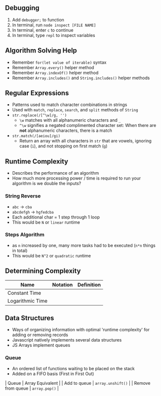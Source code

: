 ## Debugging
1. Add `debugger;` to function
2. In terminal, run `node inspect [FILE NAME]`
3. In terminal, enter `c` to continue
4. In terminal, type `repl` to inspect variables

## Algorithm Solving Help
- Remember `for(let value of iterable)` syntax
- Remember `Array.every()` helper method
- Remember `Array.indexOf()` helper method
- Remember `Array.includes()` and `String.includes()` helper methods

## Regular Expressions
- Patterns used to match character combinations in strings
- Used with `match`, `replace`, `search`, and `split` methods of `String`
- `str.replace(/[^\w]/g, '')`
  - `\w` matches with all alphanumeric characters and `_`
  - `^\w` signifies a negated complimented character set:  When there are **not** alphanumeric characters, there is a match
- `str.match(/[aeiou]/gi)`
  - Return an array with all characters in `str` that are vowels, ignoring case (`i`), and not stopping on first match (`g`)

## Runtime Complexity
- Describes the performance of an algorithm
- How much more processing power / time is required to run your algorithm is we double the inputs?

### String Reverse
- `abc` -> `cba`  
- `abcdefgh` -> `hgfedcba`
- Each additional char = 1 step through 1 loop
- This would be `N` or `linear` runtime

### Steps Algorithm
- as `n` increased by one, many more tasks had to be executed (`n*n` things in total)
- This would be `N^2` or `quadratic` runtime

## Determining Complexity

| Name | Notation | Definition |
|-----|--------|--------|
| Constant Time |
| Logarithmic Time |

## Data Structures
- Ways of organizing information with optimal 'runtime complexity' for adding or removing records
- Javascript natively implements several data structures
- JS Arrays implement queues

### Queue
- An ordered list of functions waiting to be placed on the stack
- Added on a FIFO basis (First in First Out)

| Queue | Array Equivalent |
| Add to queue | `array.unshift()` |
| Remove from queue | `array.pop()` |
